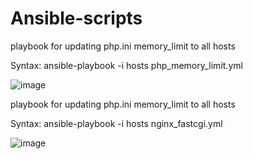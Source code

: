 # Ansible-scripts

playbook for updating php.ini memory_limit to all hosts

Syntax: ansible-playbook -i hosts php_memory_limit.yml

![image](https://user-images.githubusercontent.com/10601417/109453985-3e0e4780-7a8e-11eb-8f5f-30f6c89f4678.png)




playbook for updating php.ini memory_limit to all hosts

Syntax: ansible-playbook -i hosts nginx_fastcgi.yml

![image](https://user-images.githubusercontent.com/10601417/109454041-5aaa7f80-7a8e-11eb-8fa7-df97e8655dd0.png)
